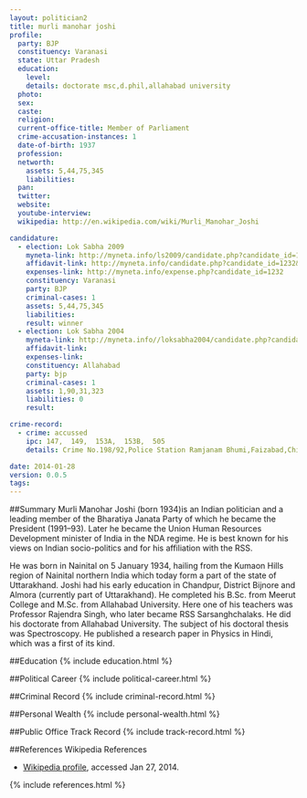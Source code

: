 ```yaml
---
layout: politician2
title: murli manohar joshi
profile: 
  party: BJP
  constituency: Varanasi
  state: Uttar Pradesh
  education: 
    level: 
    details: doctorate msc,d.phil,allahabad university
  photo: 
  sex: 
  caste: 
  religion: 
  current-office-title: Member of Parliament
  crime-accusation-instances: 1
  date-of-birth: 1937
  profession: 
  networth: 
    assets: 5,44,75,345
    liabilities: 
  pan: 
  twitter: 
  website: 
  youtube-interview: 
  wikipedia: http://en.wikipedia.com/wiki/Murli_Manohar_Joshi

candidature: 
  - election: Lok Sabha 2009
    myneta-link: http://myneta.info/ls2009/candidate.php?candidate_id=1232
    affidavit-link: http://myneta.info/candidate.php?candidate_id=1232&scan=original
    expenses-link: http://myneta.info/expense.php?candidate_id=1232
    constituency: Varanasi 
    party: BJP
    criminal-cases: 1
    assets: 5,44,75,345
    liabilities: 
    result: winner 
  - election: Lok Sabha 2004
    myneta-link: http://myneta.info//loksabha2004/candidate.php?candidate_id=3934
    affidavit-link: 
    expenses-link: 
    constituency: Allahabad 
    party: bjp
    criminal-cases: 1
    assets: 1,90,31,323
    liabilities: 0
    result:  

crime-record: 
  - crime: accussed
    ipc: 147,  149,  153A,  153B,  505
    details: Crime No.198/92,Police Station Ramjanam Bhumi,Faizabad,Chief Juducial Magistrate,Raebareli,Date 04.05.2001 

date: 2014-01-28
version: 0.0.5
tags: 
---
```

##Summary
Murli Manohar Joshi (born 1934)is an Indian politician and a leading member of the Bharatiya Janata Party of which he became the President (1991–93). Later he became the Union Human Resources Development minister of India in the NDA regime. He is best known for his views on Indian socio-politics and for his affiliation with the RSS.

He was born in Nainital on 5 January 1934, hailing from the Kumaon Hills region of Nainital northern India which today form a part of the state of Uttarakhand. Joshi had his early education in Chandpur, District Bijnore and Almora (currently part of Uttarakhand). He completed his B.Sc. from Meerut College and M.Sc. from Allahabad University. Here one of his teachers was Professor Rajendra Singh, who later became RSS Sarsanghchalaks. He did his doctorate from Allahabad University. The subject of his doctoral thesis was Spectroscopy. He published a research paper in Physics in Hindi, which was a first of its kind.


##Education
{% include education.html %}


##Political Career
{% include political-career.html %}


##Criminal Record
{% include criminal-record.html %}


##Personal Wealth
{% include personal-wealth.html %}


##Public Office Track Record
{% include track-record.html %}


##References
Wikipedia References
- [Wikipedia profile]({{page.profile.wikipedia}}), accessed Jan 27, 2014.



{% include references.html %}